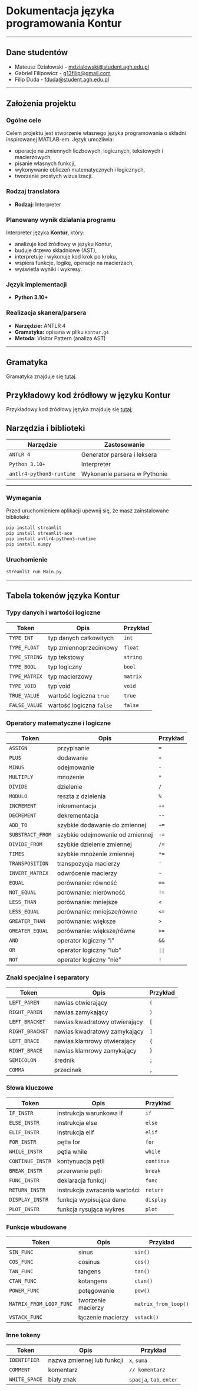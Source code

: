 # Dokumentacja języka programowania Kontur

---

## Dane studentów

- Mateusz Działowski - mdzialowski@student.agh.edu.pl
- Gabriel Filipowicz - g13filip@gmail.com
- Filip Duda - fduda@student.agh.edu.pl

---

## Założenia projektu

### Ogólne cele

Celem projektu jest stworzenie własnego języka programowania o składni inspirowanej MATLAB-em. Język umożliwia:
- operacje na zmiennych liczbowych, logicznych, tekstowych i macierzowych,
- pisanie własnych funkcji,
- wykonywanie obliczeń matematycznych i logicznych,
- tworzenie prostych wizualizacji.

### Rodzaj translatora

- **Rodzaj:** Interpreter

### Planowany wynik działania programu

Interpreter języka **Kontur**, który:
- analizuje kod źródłowy w języku Kontur,
- buduje drzewo składniowe (AST),
- interpretuje i wykonuje kod krok po kroku,
- wspiera funkcje, logikę, operacje na macierzach,
- wyświetla wyniki i wykresy.

### Język implementacji

- **Python 3.10+**

### Realizacja skanera/parsera

- **Narzędzie:** ANTLR 4
- **Gramatyka:** opisana w pliku `Kontur.g4`
- **Metoda:** Visitor Pattern (analiza AST)

---

## Gramatyka

Gramatyka znajduje się [tutaj](Gramatyka/Kontur.g4).

## Przykładowy kod źródłowy w języku Kontur

Przykładowy kod źródłowy języka znajduję się [tutaj](Gramatyka/plik.txt);


## Narzędzia i biblioteki

| Narzędzie                | Zastosowanie                    |
|--------------------------|---------------------------------|
| `ANTLR 4`                | Generator parsera i leksera     |
| `Python 3.10+`           | Interpreter                     |
| `antlr4-python3-runtime` | Wykonanie parsera w Pythonie    |

---

### Wymagania

Przed uruchomieniem aplikacji upewnij się, że masz zainstalowane biblioteki:

```bash
pip install streamlit
pip install streamlit-ace
pip install antlr4-python3-runtime
pip install numpy
```
### Uruchomienie

```bash
streamlit run Main.py
```
---

## Tabela tokenów języka Kontur

### Typy danych i wartości logiczne

| Token         | Opis                     | Przykład |
|---------------|--------------------------|----------|
| `TYPE_INT`    | typ danych całkowitych   | `int`    |
| `TYPE_FLOAT`  | typ zmiennoprzecinkowy   | `float`  |
| `TYPE_STRING` | typ tekstowy             | `string` |
| `TYPE_BOOL`   | typ logiczny             | `bool`   |
| `TYPE_MATRIX` | typ macierzowy           | `matrix` |
| `TYPE_VOID`   | typ void                 | `void`   |
| `TRUE_VALUE`  | wartość logiczna `true`  | `true`   |
| `FALSE_VALUE` | wartość logiczna `false` | `false`  |

### Operatory matematyczne i logiczne

| Token            | Opis                            | Przykład |
|------------------|---------------------------------|----------|
| `ASSIGN`         | przypisanie                     | `=`      |
| `PLUS`           | dodawanie                       | `+`      |
| `MINUS`          | odejmowanie                     | `-`      |
| `MULTIPLY`       | mnożenie                        | `*`      |
| `DIVIDE`         | dzielenie                       | `/`      |
| `MODULO`         | reszta z dzielenia              | `%`      |
| `INCREMENT`      | inkrementacja                   | `++`     |
| `DECREMENT`      | dekrementacja                   | `--`     |
| `ADD_TO`         | szybkie dodawanie do zmiennej   | `+=`     |
| `SUBSTRACT_FROM` | szybkie odejmowanie od zmiennej | `-=`     |
| `DIVIDE_FROM`    | szybkie dzielenie zmiennej      | `/=`     |
| `TIMES`          | szybkie mnożenie zmiennej       | `*=`     |
| `TRANSPOSITION`  | transpozycja macierzy           | `'`      |
| `INVERT_MATRIX`  | odwrócenie macierzy             | `~`      |
| `EQUAL`          | porównanie: równość             | `==`     |
| `NOT_EQUAL`      | porównanie: nierówność          | `!=`     |
| `LESS_THAN`      | porównanie: mniejsze            | `<`      |
| `LESS_EQUAL`     | porównanie: mniejsze/równe      | `<=`     |
| `GREATER_THAN`   | porównanie: większe             | `>`      |
| `GREATER_EQUAL`  | porównanie: większe/równe       | `>=`     |
| `AND`            | operator logiczny "i"           | `&&`     |
| `OR`             | operator logiczny "lub"         | `\|\|`   |
| `NOT`            | operator logiczny "nie"         | `!`      |


### Znaki specjalne i separatory

| Token           | Opis                            | Przykład |
|----------------|----------------------------------|----------|
| `LEFT_PAREN`    | nawias otwierający              | `(`      |
| `RIGHT_PAREN`   | nawias zamykający               | `)`      |
| `LEFT_BRACKET`  | nawias kwadratowy otwierający   | `[`      |
| `RIGHT_BRACKET` | nawias kwadratowy zamykający    | `]`      |
| `LEFT_BRACE`    | nawias klamrowy otwierający     | `{`      |
| `RIGHT_BRACE`   | nawias klamrowy zamykający      | `}`      |
| `SEMICOLON`     | średnik                         | `;`      |
| `COMMA`         | przecinek                       | `,`      |


### Słowa kluczowe

| Token             | Opis                         | Przykład    |
|------------------|------------------------------|-------------|
| `IF_INSTR`        | instrukcja warunkowa if      | `if`        |
| `ELSE_INSTR`      | instrukcja else              | `else`      |
| `ELIF_INSTR`      | instrukcja elif              | `elif`      |
| `FOR_INSTR`       | pętla for                    | `for`       |
| `WHILE_INSTR`     | pętla while                  | `while`     |
| `CONTINUE_INSTR`  | kontynuacja pętli            | `continue`  |
| `BREAK_INSTR`     | przerwanie pętli             | `break`     |
| `FUNC_INSTR`      | deklaracja funkcji           | `func`      |
| `RETURN_INSTR`    | instrukcja zwracania wartości| `return`    |
| `DISPLAY_INSTR`   | funkcja wypisująca dane      | `display`   |
| `PLOT_INSTR`      | funkcja rysująca wykres      | `plot`      |

### Funkcje wbudowane

| Token        | Opis              | Przykład |
|--------------|-------------------|----------|
| `SIN_FUNC`   | sinus             | `sin()`  |
| `COS_FUNC`   | cosinus           | `cos()`  |
| `TAN_FUNC`   | tangens           | `tan()`  |
| `CTAN_FUNC`  | kotangens         | `ctan()` |
| `POWER_FUNC` | potęgowanie       | `pow()`  |
| `MATRIX_FROM_LOOP_FUNC` | tworzenie macierzy| `matrix_from_loop()`  |
| `VSTACK_FUNC` | łączenie macierzy | `vstack()`  |



### Inne tokeny

| Token        | Opis                                | Przykład           |
|--------------|-------------------------------------|--------------------|
| `IDENTIFIER` | nazwa zmiennej lub funkcji          | `x`, `suma`        |
| `COMMENT`    | komentarz                           | `// komentarz`     |
| `WHITE_SPACE`| biały znak                          | `spacja`, `tab`, `enter` |






